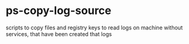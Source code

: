 # ps-copy-log-source
scripts to copy files and registry keys to read logs on machine without services, that have been created that logs
